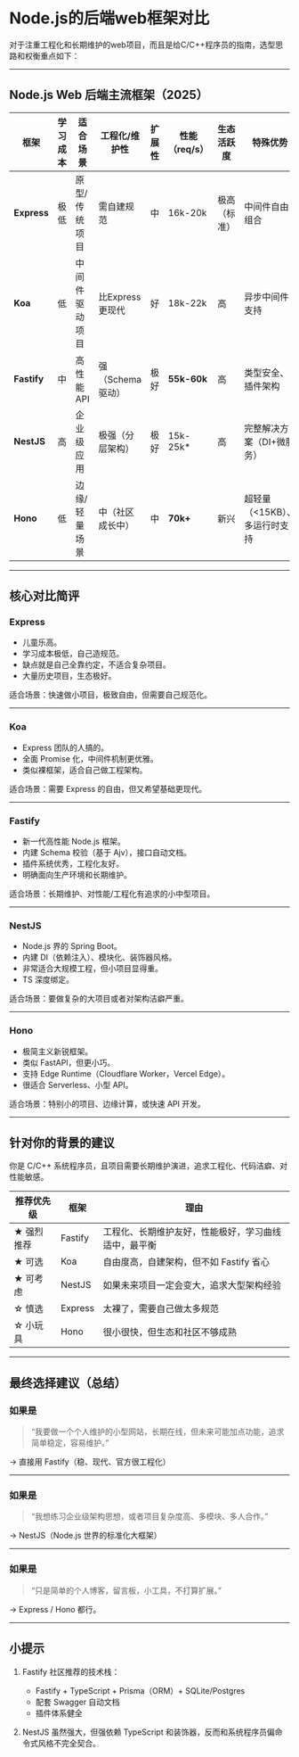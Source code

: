 # Node.js的后端web框架对比

对于注重工程化和长期维护的web项目，而且是给C/C++程序员的指南，选型思路和权衡重点如下：

---

## Node.js Web 后端主流框架（2025）

| 框架       |学习成本| 适合场景       | 工程化/维护性  | 扩展性 | 性能（req/s）| 生态活跃度 | 特殊优势            |
|------------|-------|----------------|----------------|--------|---------------|--------------|----------------------|
| **Express**| 极低  | 原型/传统项目  | 需自建规范      | 中     | 16k-20k     | 极高（标准）| 中间件自由组合       |
| **Koa**    | 低    | 中间件驱动项目 | 比Express更现代| 好     | 18k-22k     | 高         | 异步中间件支持        |
| **Fastify**| 中    | 高性能API      | 强（Schema驱动）| 极好   | **55k-60k** | 高        | 类型安全、插件架构        |
| **NestJS** | 高   | 企业级应用     | 极强（分层架构）| 极好   | 15k-25k*    | 高         | 完整解决方案（DI+微服务）   |
| **Hono**   | 低   | 边缘/轻量场景  | 中（社区成长中）| 中     | **70k+**    | 新兴       | 超轻量（<15KB）、多运行时支持|

---

## 核心对比简评

### Express

- 儿童乐高。
- 学习成本极低，自己造规范。
- 缺点就是自己全靠约定，不适合复杂项目。
- 大量历史项目，生态极好。

适合场景：快速做小项目，极致自由，但需要自己规范化。

---

### Koa

- Express 团队的人搞的。
- 全面 Promise 化，中间件机制更优雅。
- 类似裸框架，适合自己做工程架构。

适合场景：需要 Express 的自由，但又希望基础更现代。

---

### Fastify

- 新一代高性能 Node.js 框架。
- 内建 Schema 校验（基于 Ajv），接口自动文档。
- 插件系统优秀，工程化友好。
- 明确面向生产环境和长期维护。

适合场景：长期维护、对性能/工程化有追求的小中型项目。

---

### NestJS

- Node.js 界的 Spring Boot。
- 内建 DI（依赖注入）、模块化、装饰器风格。
- 非常适合大规模工程，但小项目显得重。
- TS 深度绑定。

适合场景：要做复杂的大项目或者对架构洁癖严重。

---

### Hono

- 极简主义新锐框架。
- 类似 FastAPI，但更小巧。
- 支持 Edge Runtime（Cloudflare Worker，Vercel Edge）。
- 很适合 Serverless、小型 API。

适合场景：特别小的项目、边缘计算，或快速 API 开发。

---

## 针对你的背景的建议

你是 C/C++ 系统程序员，且项目需要长期维护演进，追求工程化、代码洁癖、对性能敏感。

|推荐优先级| 框架 | 理由 |
|---------|------|-----|
|★ 强烈推荐 | Fastify | 工程化、长期维护友好，性能极好，学习曲线适中，最平衡 |
|★ 可选    | Koa | 自由度高，自建架构，但不如 Fastify 省心 |
|★ 可考虑  | NestJS | 如果未来项目一定会变大，追求大型架构经验 |
|☆ 慎选    | Express | 太裸了，需要自己做太多规范 |
|☆ 小玩具  | Hono | 很小很快，但生态和社区不够成熟 |

---

## 最终选择建议（总结）

### 如果是
>
> “我要做一个个人维护的小型网站，长期在线，但未来可能加点功能，追求简单稳定，容易维护。”

→ 直接用 Fastify（稳、现代、官方很工程化）

---

### 如果是
>
> “我想练习企业级架构思想，或者项目复杂度高、多模块、多人合作。”

→ NestJS（Node.js 世界的标准化大框架）

---

### 如果是
>
> “只是简单的个人博客，留言板，小工具，不打算扩展。”

→ Express / Hono 都行。

---

## 小提示

1. Fastify 社区推荐的技术栈：
   - Fastify + TypeScript + Prisma（ORM）+ SQLite/Postgres
   - 配套 Swagger 自动文档
   - 插件体系健全

2. NestJS 虽然强大，但强依赖 TypeScript 和装饰器，反而和系统程序员偏命令式风格不完全契合。
